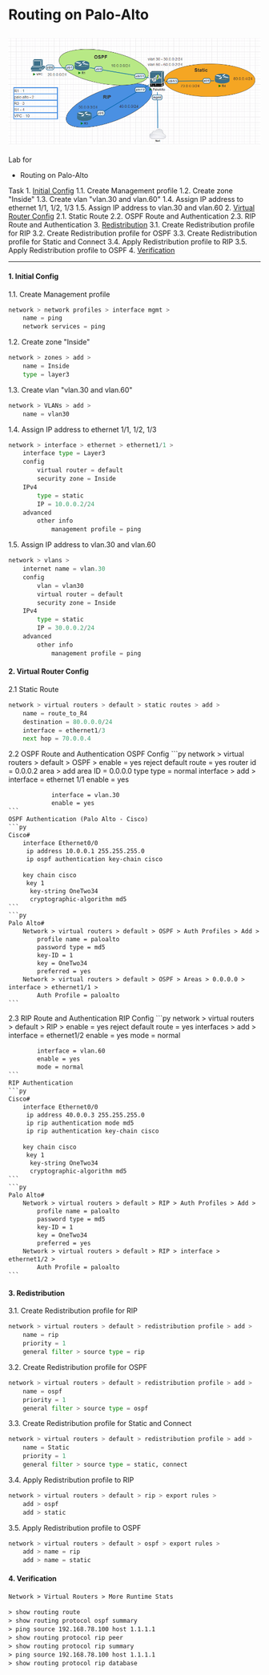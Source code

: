 
# Routing on Palo-Alto
![](./images/topology.png)
---
Lab for
- Routing on Palo-Alto

Task
1\. [Initial Config](#1-initial-config)
	1.1. Create Management profile
	1.2. Create zone "Inside"
	1.3. Create vlan "vlan.30 and vlan.60"
	1.4. Assign IP address to ethernet 1/1, 1/2, 1/3
	1.5. Assign IP address to vlan.30 and vlan.60
2\. [Virtual Router Config](#2-virtual-router-config)
	2.1. Static Route
	2.2. OSPF Route and Authentication
	2.3. RIP Route and Authentication
3\. [Redistribution](#3-redistribution)
	3.1. Create Redistribution profile for RIP
	3.2. Create Redistribution profile for OSPF
	3.3. Create Redistribution profile for Static and Connect
	3.4. Apply Redistribution profile to RIP
	3.5. Apply Redistribution profile to OSPF
4\. [Verification](#4-verification)

---
#### 1. Initial Config
1.1. Create Management profile
```py
network > network profiles > interface mgmt >
	name = ping
	network services = ping
```
1.2. Create zone "Inside"
```py
network > zones > add > 
	name = Inside
	type = layer3 
```
1.3. Create vlan "vlan.30 and vlan.60"
```py
network > VLANs > add >
	name = vlan30
```
1.4. Assign IP address to ethernet 1/1, 1/2, 1/3
```py
network > interface > ethernet > ethernet1/1 >
	interface type = Layer3
	config
		virtual router = default
		security zone = Inside
	IPv4
		type = static
		IP = 10.0.0.2/24
	advanced
		other info
			management profile = ping
```
1.5. Assign IP address to vlan.30 and vlan.60
```py
network > vlans >
	internet name = vlan.30
	config
		vlan = vlan30
		virtual router = default
		security zone = Inside
	IPv4
		type = static
		IP = 30.0.0.2/24
	advanced
		other info
			management profile = ping
```

#### 2. Virtual Router Config
2.1 Static Route
```py
network > virtual routers > default > static routes > add >
	name = route_to_R4
	destination = 80.0.0.0/24
	interface = ethernet1/3
	next hop = 70.0.0.4
```

2.2 OSPF Route and Authentication
	OSPF Config 
	```py
	network > virtual routers > default > OSPF > 
		enable = yes
		reject default route = yes
		router id = 0.0.0.2
		area > add
			area ID = 0.0.0.0
			type
				type = normal
			interface > add >
				interface = ethernet 1/1
				enable = yes
				
				interface = vlan.30
				enable = yes
	```
	OSPF Authentication (Palo Alto - Cisco)
	```py
	Cisco#
		interface Ethernet0/0
		 ip address 10.0.0.1 255.255.255.0
		 ip ospf authentication key-chain cisco
		
		key chain cisco
		 key 1
		  key-string OneTwo34
		  cryptographic-algorithm md5
	```
	```py
	Palo Alto#
		Network > virtual routers > default > OSPF > Auth Profiles > Add >
			profile name = paloalto
			password type = md5
			key-ID = 1
			key = OneTwo34
			preferred = yes
		Network > virtual routers > default > OSPF > Areas > 0.0.0.0 > interface > ethernet1/1 > 
			Auth Profile = paloalto
	```
	
	
2.3 RIP Route and Authentication
	RIP Config 
	```py
	network > virtual routers > default > RIP >
		enable = yes
		reject default route = yes
		interfaces > add > 
			interface = ethernet1/2
			enable = yes
			mode = normal
			
			interface = vlan.60
			enable = yes
			mode = normal
	```
	RIP Authentication
	```py
	Cisco#
		interface Ethernet0/0
		 ip address 40.0.0.3 255.255.255.0
		 ip rip authentication mode md5
		 ip rip authentication key-chain cisco
		
		key chain cisco
		 key 1
		  key-string OneTwo34
		  cryptographic-algorithm md5
	```
	```py
	Palo Alto#
		Network > virtual routers > default > RIP > Auth Profiles > Add >
			profile name = paloalto
			password type = md5
			key-ID = 1
			key = OneTwo34
			preferred = yes
		Network > virtual routers > default > RIP > interface > ethernet1/2 > 
			Auth Profile = paloalto
	```

#### 3. Redistribution
3.1. Create Redistribution profile for RIP
```py
network > virtual routers > default > redistribution profile > add > 
	name = rip
	priority = 1
	general filter > source type = rip
```
3.2. Create Redistribution profile for OSPF
```py
network > virtual routers > default > redistribution profile > add > 
	name = ospf
	priority = 1
	general filter > source type = ospf
```
3.3. Create Redistribution profile for Static and Connect
```py
network > virtual routers > default > redistribution profile > add > 
	name = Static
	priority = 1
	general filter > source type = static, connect
```
3.4. Apply Redistribution profile to RIP
```py
network > virtual routers > default > rip > export rules > 
	add > ospf
	add > static
```
3.5. Apply Redistribution profile to OSPF
```py
network > virtual routers > default > ospf > export rules > 
	add > name = rip
	add > name = static
```

		
#### 4. Verification
`Network > Virtual Routers > More Runtime Stats`
![]()

`> show routing route` <br>
`> show routing protocol ospf summary` <br>
`> ping source 192.168.78.100 host 1.1.1.1` <br>
`> show routing protocol rip peer` <br>
`> show routing protocol rip summary` <br>
`> ping source 192.168.78.100 host 1.1.1.1` <br>
`> show routing protocol rip database`








